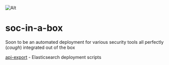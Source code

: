 ![Alt](https://github.com/blackhatsquirrel/doyouneedapentest/blob/master/doyouneedaredteam/pictures/branding-white.png) 
# soc-in-a-box

Soon to be an automated deployment for various security tools all perfectly (*cough*) integrated out of the box

<a href="https://github.com/blackhatsquirrel/soc-in-a-box/tree/master/elasticsearch-deploy">api-export</a> - Elasticsearch deployment scripts
